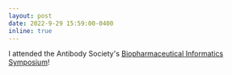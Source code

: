 ```yaml
---
layout: post
date: 2022-9-29 15:59:00-0400
inline: true
---
```


I attended the Antibody Society's [Biopharmaceutical Informatics Symposium](https://www.antibodysociety.org/biopharmaceuticalinformaticssymposium/)!
